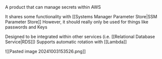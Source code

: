 A product that can manage secrets within AWS

It shares some functionality with [[Systems Manager Parameter Store|SSM Parameter Store]]
	However, it should really only be used for things like passwords and Keys

Designed to be integrated within other services (i.e. [[Relational Database Service|RDS]])
Supports automatic rotation with [[Lambda]]

![[Pasted image 20241003153526.png]]
